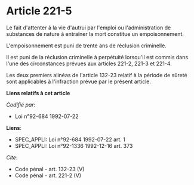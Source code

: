# Article 221-5

Le fait d'attenter à la vie d'autrui par l'emploi ou l'administration de substances de nature à entraîner la mort constitue
un empoisonnement. 

L'empoisonnement est puni de trente ans de réclusion criminelle. 

Il est puni de la réclusion criminelle à perpétuité lorsqu'il est commis dans l'une des circonstances prévues aux articles
221-2, 221-3 et 221-4. 

Les deux premiers alinéas de l'article 132-23 relatif à la période de sûreté sont applicables à l'infraction prévue par le
présent article.

**Liens relatifs à cet article**

_Codifié par_:

  - Loi n°92-684 1992-07-22

**Liens**:

  - SPEC_APPLI: Loi n°92-684 1992-07-22 art. 1
  - SPEC_APPLI: Loi n°92-1336 1992-12-16 art. 373

_Cite_:

  - Code pénal - art. 132-23 (V)
  - Code pénal - art. 221-2 (V)
